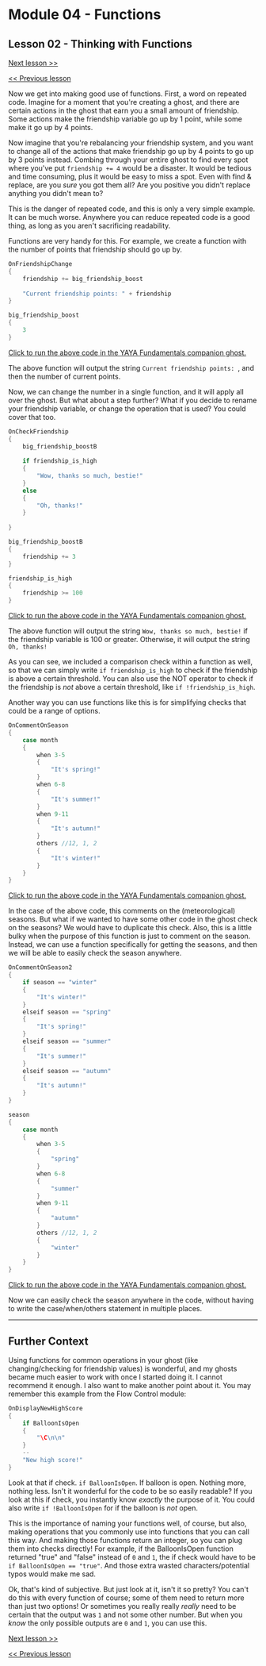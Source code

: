 # Module 04 - Functions

## Lesson 02 - Thinking with Functions

[Next lesson >>](../module_04_functions/03_pure_functions.md)

[<< Previous lesson](../module_04_functions/01_shiori_events_vs_functions.md)

Now we get into making good use of functions. First, a word on repeated code. Imagine for a moment that you're creating a ghost, and there are certain actions in the ghost that earn you a small amount of friendship. Some actions make the friendship variable go up by 1 point, while some make it go up by 4 points.

Now imagine that you're rebalancing your friendship system, and you want to change all of the actions that make friendship go up by 4 points to go up by 3 points instead. Combing through your entire ghost to find every spot where you've put `friendship += 4` would be a disaster. It would be tedious and time consuming, plus it would be easy to miss a spot. Even with find & replace, are you *sure* you got them all? Are you positive you didn't replace anything you didn't mean to?

This is the danger of repeated code, and this is only a very simple example. It can be much worse. Anywhere you can reduce repeated code is a good thing, as long as you aren't sacrificing readability.

Functions are very handy for this. For example, we create a function with the number of points that friendship should go up by.

```c
OnFriendshipChange
{
	friendship += big_friendship_boost
	
	"Current friendship points: " + friendship
}

big_friendship_boost
{
	3
}
```

[Click to run the above code in the YAYA Fundamentals companion ghost.](https://zichqec.github.io/s-the-skeleton/jump.html?url=x-ukagaka-link%3Atype%3Devent%26ghost%3DYAYA%20Fundamentals%26info%3DOnExample.M4.L2.FriendshipChange)

The above function will output the string `Current friendship points: `, and then the number of current points.

Now, we can change the number in a single function, and it will apply all over the ghost. But what about a step further? What if you decide to rename your friendship variable, or change the operation that is used? You could cover that too.

```c
OnCheckFriendship
{
	big_friendship_boostB
	
	if friendship_is_high
	{
		"Wow, thanks so much, bestie!"
	}
	else
	{
		"Oh, thanks!"
	}
	
}

big_friendship_boostB
{
	friendship += 3
}

friendship_is_high
{
	friendship >= 100
}
```

[Click to run the above code in the YAYA Fundamentals companion ghost.](https://zichqec.github.io/s-the-skeleton/jump.html?url=x-ukagaka-link%3Atype%3Devent%26ghost%3DYAYA%20Fundamentals%26info%3DOnExample.M4.L2.CheckFriendship)

The above function will output the string `Wow, thanks so much, bestie!` if the friendship variable is 100 or greater. Otherwise, it will output the string `Oh, thanks!`

As you can see, we included a comparison check within a function as well, so that we can simply write `if friendship_is_high` to check if the friendship is above a certain threshold. You can also use the NOT operator to check if the friendship is *not* above a certain threshold, like `if !friendship_is_high`.


Another way you can use functions like this is for simplifying checks that could be a range of options.

```c
OnCommentOnSeason
{
	case month
	{
		when 3-5
		{
			"It's spring!"
		}
		when 6-8
		{
			"It's summer!"
		}
		when 9-11
		{
			"It's autumn!"
		}
		others //12, 1, 2
		{
			"It's winter!"
		}
	}
}
```

[Click to run the above code in the YAYA Fundamentals companion ghost.](https://zichqec.github.io/s-the-skeleton/jump.html?url=x-ukagaka-link%3Atype%3Devent%26ghost%3DYAYA%20Fundamentals%26info%3DOnExample.M4.L2.CommentOnSeason)

In the case of the above code, this comments on the (meteorological) seasons. But what if we wanted to have some other code in the ghost check on the seasons? We would have to duplicate this check. Also, this is a little bulky when the purpose of this function is just to comment on the season. Instead, we can use a function specifically for getting the seasons, and then we will be able to easily check the season anywhere.

```c
OnCommentOnSeason2
{
	if season == "winter"
	{
		"It's winter!"
	}
	elseif season == "spring"
	{
		"It's spring!"
	}
	elseif season == "summer"
	{
		"It's summer!"
	}
	elseif season == "autumn"
	{
		"It's autumn!"
	}
}

season
{
	case month
	{
		when 3-5
		{
			"spring"
		}
		when 6-8
		{
			"summer"
		}
		when 9-11
		{
			"autumn"
		}
		others //12, 1, 2
		{
			"winter"
		}
	}
}
```

[Click to run the above code in the YAYA Fundamentals companion ghost.](https://zichqec.github.io/s-the-skeleton/jump.html?url=x-ukagaka-link%3Atype%3Devent%26ghost%3DYAYA%20Fundamentals%26info%3DOnExample.M4.L2.CommentOnSeason2)

Now we can easily check the season anywhere in the code, without having to write the case/when/others statement in multiple places.

---

## Further Context

Using functions for common operations in your ghost (like changing/checking for friendship values) is wonderful, and my ghosts became much easier to work with once I started doing it. I cannot recommend it enough. I also want to make another point about it. You may remember this example from the Flow Control module:

```c
OnDisplayNewHighScore
{
	if BalloonIsOpen
	{
		"\C\n\n"
	}
	--
	"New high score!"
}
```

Look at that if check. `if BalloonIsOpen`. If balloon is open. Nothing more, nothing less. Isn't it wonderful for the code to be so easily readable? If you look at this if check, you instantly know *exactly* the purpose of it. You could also write `if !BalloonIsOpen` for if the balloon is *not* open.

This is the importance of naming your functions well, of course, but also, making operations that you commonly use into functions that you can call this way. And making those functions return an integer, so you can plug them into checks directly! For example, if the BalloonIsOpen function returned "true" and "false" instead of `0` and `1`, the if check would have to be `if BalloonIsOpen == "true"`. And those extra wasted characters/potential typos would make me sad.

Ok, that's kind of subjective. But just look at it, isn't it so pretty? You can't do this with every function of course; some of them need to return more than just two options! Or sometimes you really really *really* need to be certain that the output was `1` and not some other number. But when you *know* the only possible outputs are `0` and `1`, you can use this.

[Next lesson >>](../module_04_functions/03_pure_functions.md)

[<< Previous lesson](../module_04_functions/01_shiori_events_vs_functions.md)
